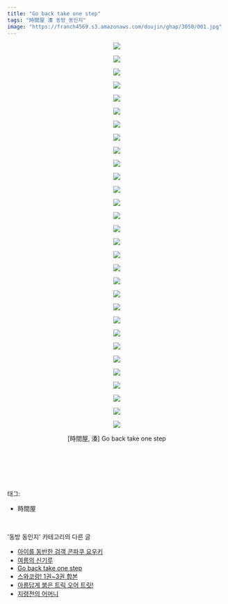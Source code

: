 ```yaml
---
title: "Go back take one step"
tags: "時間屋 湊 동방_동인지"
image: "https://franch4569.s3.amazonaws.com/doujin/ghap/3050/001.jpg"
---
```

<div class="article">
<p style="text-align: center; clear: none; float: none;"><img src="{{ site.imgserver2 }}/ghap/3050/001.jpg"/></p>
<p style="text-align: center; clear: none; float: none;"><img src="{{ site.imgserver2 }}/ghap/3050/002.jpg"/></p>
<p style="text-align: center; clear: none; float: none;"><img src="{{ site.imgserver2 }}/ghap/3050/003.jpg"/></p>
<p style="text-align: center; clear: none; float: none;"><img src="{{ site.imgserver2 }}/ghap/3050/004.jpg"/></p>
<p style="text-align: center; clear: none; float: none;"><img src="{{ site.imgserver2 }}/ghap/3050/005.jpg"/></p>
<p style="text-align: center; clear: none; float: none;"><img src="{{ site.imgserver2 }}/ghap/3050/006.jpg"/></p>
<p style="text-align: center; clear: none; float: none;"><img src="{{ site.imgserver2 }}/ghap/3050/007.jpg"/></p>
<p style="text-align: center; clear: none; float: none;"><img src="{{ site.imgserver2 }}/ghap/3050/008.jpg"/></p>
<p style="text-align: center; clear: none; float: none;"><img src="{{ site.imgserver2 }}/ghap/3050/009.jpg"/></p>
<p style="text-align: center; clear: none; float: none;"><img src="{{ site.imgserver2 }}/ghap/3050/010.jpg"/></p>
<p style="text-align: center; clear: none; float: none;"><img src="{{ site.imgserver2 }}/ghap/3050/011.jpg"/></p>
<p style="text-align: center; clear: none; float: none;"><img src="{{ site.imgserver2 }}/ghap/3050/012.jpg"/></p>
<p style="text-align: center; clear: none; float: none;"><img src="{{ site.imgserver2 }}/ghap/3050/013.jpg"/></p>
<p style="text-align: center; clear: none; float: none;"><img src="{{ site.imgserver2 }}/ghap/3050/014.jpg"/></p>
<p style="text-align: center; clear: none; float: none;"><img src="{{ site.imgserver2 }}/ghap/3050/015.jpg"/></p>
<p style="text-align: center; clear: none; float: none;"><img src="{{ site.imgserver2 }}/ghap/3050/016.jpg"/></p>
<p style="text-align: center; clear: none; float: none;"><img src="{{ site.imgserver2 }}/ghap/3050/017.jpg"/></p>
<p style="text-align: center; clear: none; float: none;"><img src="{{ site.imgserver2 }}/ghap/3050/018.jpg"/></p>
<p style="text-align: center; clear: none; float: none;"><img src="{{ site.imgserver2 }}/ghap/3050/019.jpg"/></p>
<p style="text-align: center; clear: none; float: none;"><img src="{{ site.imgserver2 }}/ghap/3050/020.jpg"/></p>
<p style="text-align: center; clear: none; float: none;"><img src="{{ site.imgserver2 }}/ghap/3050/021.jpg"/></p>
<p style="text-align: center; clear: none; float: none;"><img src="{{ site.imgserver2 }}/ghap/3050/022.jpg"/></p>
<p style="text-align: center; clear: none; float: none;"><img src="{{ site.imgserver2 }}/ghap/3050/023.jpg"/></p>
<p style="text-align: center; clear: none; float: none;"><img src="{{ site.imgserver2 }}/ghap/3050/024.jpg"/></p>
<p style="text-align: center; clear: none; float: none;"><img src="{{ site.imgserver2 }}/ghap/3050/025.jpg"/></p>
<p style="text-align: center; clear: none; float: none;"><img src="{{ site.imgserver2 }}/ghap/3050/026.jpg"/></p>
<p style="text-align: center; clear: none; float: none;"><img src="{{ site.imgserver2 }}/ghap/3050/027.jpg"/></p>
<p style="text-align: center; clear: none; float: none;"><img src="{{ site.imgserver2 }}/ghap/3050/028.jpg"/></p>
<p style="text-align: center; clear: none; float: none;"><img src="{{ site.imgserver2 }}/ghap/3050/029.jpg"/></p>
<p style="text-align: center; clear: none; float: none;"><img src="{{ site.imgserver2 }}/ghap/3050/030.jpg"/></p>
<p style="text-align: center; clear: none; float: none;">[時間屋, 湊] Go back take one step</p>
<p style="text-align: center; clear: none; float: none;"><br/></p>
<p><br/></p>
</div><br/>
<div class="tagTrail">
<p>태그: </p>
<ul>
<li>時間屋</li>
</ul>
</div><br/>
<div class="another">
<p>'동방 동인지' 카테고리의 다른 글</p>
<ul>
<li><a href="/ghap_3054">아이를 동반한 검객 콘파쿠 요우키</a></li>
<li><a href="/ghap_3053">여름의 신기루</a></li>
<li><a href="/ghap_3050">Go back take one step</a></li>
<li><a href="/ghap_3049">스와코랑! 1권~3권 합본</a></li>
<li><a href="/ghap_3048">아름답게 붉은 트릭 오어 트릿!</a></li>
<li><a href="/ghap_3045">지령전의 어머니</a></li>
</ul>
</div><br/>
<div class="cb_module cb_fluid">
<div class="cb_wrt cb_profile">
</div><!-- commentList close -->
</div><br/>
